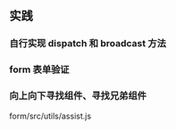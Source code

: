 ## 实践

### 自行实现 dispatch 和 broadcast 方法

### form 表单验证

### 向上向下寻找组件、寻找兄弟组件

form/src/utils/assist.js
